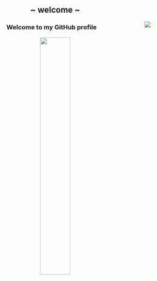 <div align="center">
  <h2 style="#FF0000">~ welcome ~</h2>
  <img align="right" src="https://media.tenor.com/mDXSUmFtxMgAAAAi/simon-gurren-laggan.gif">

  
  
  ### Welcome to my GitHub profile
<!--
  Java developer, currently learning game design to elevate my skills, and possibly to create my first game (maybe even publicizing it on itch.io)

  I like music, art, really like creating my own drawings and playing my favorite video-games

  ***Programming languages i currently know (or currently learning)***
  ```
  Java, C, C#, Python, T-SQL, GDScript (godot)
  ```

  ***Tools i currently use***
  ```
  VS Code, Eclipse IDE, DBeaver, Git
  ```

  ***Current plans***
  ```
  so basically, i have two things in mind (excluding the main ones obviously)

  first, i need to improve my front-end programming, i suck at developing
  webpages and such :/

  second, i really want to start making my own games, so im learning
  how to use godot, a FOSS game engine and a great alternative
  to unity (my first game will probably be a recreation of a sonic game :D)
  ```

  i hope you like my projects, most of them are really small, or made for fun

  
  --->
</div>

<div  align="center" style="margin-bottom:100px">

<img width=40% align="center" src="https://github-readme-stats.vercel.app/api/top-langs/?username=lant-silva&show_icons=true&theme=nord&layout=compact" />
</div>
<!---
![Anurag's GitHub stats](https://github-readme-stats.vercel.app/api?username=lant-silva&theme=nord&count_private=true&show_icons=true)
<img width=55% align="center"  src="https://github-readme-streak-stats.herokuapp.com?user=lant-silva&theme=nord&mode=weekly" />
--->
<!---
lant-silva/lant-silva is a ✨ special ✨ repository because its `README.md` (this file) appears on your GitHub profile.
You can click the Preview link to take a look at your changes.
--->
